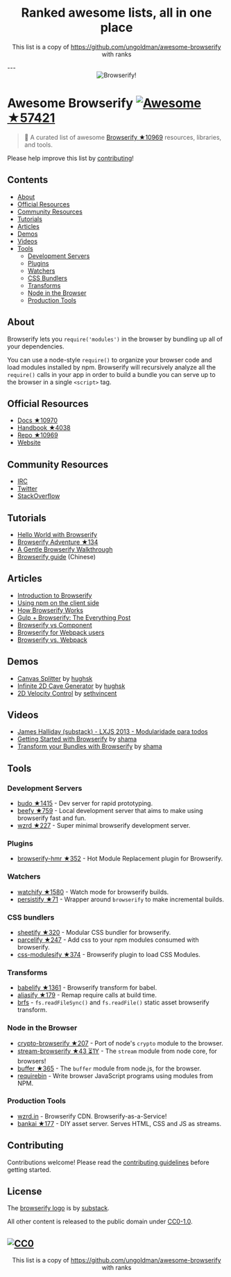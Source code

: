 <h1 align="center">
Ranked awesome lists, all in one place
</h1>
<p align="center">
	This list is a copy of <a href="https://github.com/ungoldman/awesome-browserify">https://github.com/ungoldman/awesome-browserify</a> with ranks
</p>
---
<div align="center"><img src="browserify.png" alt="Browserify!"></div>

# Awesome Browserify [![Awesome](https://cdn.rawgit.com/sindresorhus/awesome/d7305f38d29fed78fa85652e3a63e154dd8e8829/media/badge.svg) ★57421](https://github.com/sindresorhus/awesome)

> :crystal_ball: A curated list of awesome [Browserify ★10969](https://github.com/substack/node-browserify) resources, libraries, and tools.

Please help improve this list by [contributing](https://github.com/ungoldman/awesome-browserify/blob/master/contributing.md)!

## Contents

- [About](#about)
- [Official Resources](#official-resources)
- [Community Resources](#community-resources)
- [Tutorials](#tutorials)
- [Articles](#articles)
- [Demos](#demos)
- [Videos](#videos)
- [Tools](#tools)
  - [Development Servers](#development-servers)
  - [Plugins](#plugins)
  - [Watchers](#watchers)
  - [CSS Bundlers](#css-bundlers)
  - [Transforms](#transforms)
  - [Node in the Browser](#node-in-the-browser)
  - [Production Tools](#production-tools)

## About

Browserify lets you `require('modules')` in the browser by bundling up all of your dependencies.

You can use a node-style `require()` to organize your browser code and load modules installed by npm. Browserify will recursively analyze all the `require()` calls in your app in order to build a bundle you can serve up to the browser in a single `<script>` tag.

## Official Resources

- [Docs ★10970](https://github.com/substack/node-browserify#usage)
- [Handbook ★4038](https://github.com/substack/browserify-handbook)
- [Repo ★10969](https://github.com/substack/node-browserify)
- [Website](http://browserify.org/)

## Community Resources

- [IRC](http://webchat.freenode.net/?channels=browserify)
- [Twitter](http://twitter.com/browserify)
- [StackOverflow](http://stackoverflow.com/questions/tagged/browserify)

## Tutorials

- [Hello World with Browserify](http://browserify.org/#middle-section)
- [Browserify Adventure ★134](https://github.com/workshopper/browserify-adventure)
- [A Gentle Browserify Walkthrough](https://ponyfoo.com/articles/a-gentle-browserify-walkthrough)
- [Browserify guide](http://zhaoda.net/2015/10/16/browserify-guide/) (Chinese)

## Articles

- [Introduction to Browserify](https://writingjavascript.org/posts/introduction-to-browserify)
- [Using npm on the client side](http://dontkry.com/posts/code/using-npm-on-the-client-side.html)
- [How Browserify Works](http://benclinkinbeard.com/posts/how-browserify-works/)
- [Gulp + Browserify: The Everything Post](https://www.viget.com/articles/gulp-browserify-starter-faq)
- [Browserify vs Component](http://www.forbeslindesay.co.uk/post/44144487088/browserify-vs-component)
- [Browserify for Webpack users](https://gist.github.com/substack/68f8d502be42d5cd4942)
- [Browserify vs. Webpack](https://mattdesl.svbtle.com/browserify-vs-webpack)

## Demos

- [Canvas Splitter](http://requirebin.com/?gist=maxogden/9576799) by [hughsk](http://github.com/hughsk)
- [Infinite 2D Cave Generator](http://requirebin.com/?gist=maxogden/9557700) by [hughsk](http://github.com/hughsk)
- [2D Velocity Control](http://requirebin.com/?gist=maxogden/9557776) by [sethvincent](http://github.com/sethvincent)

## Videos

- [James Halliday (substack) - LXJS 2013 - Modularidade para todos](https://www.youtube.com/watch?v=DCQNm6yiZh0)
- [Getting Started with Browserify](https://www.youtube.com/watch?v=CTAa8IcQh1U) by [shama](https://github.com/shama/)
- [Transform your Bundles with Browserify](https://www.youtube.com/watch?v=Uk2bgp8OLT8) by [shama](https://github.com/shama/)

## Tools

### Development Servers

- [budo ★1415](https://github.com/mattdesl/budo) - Dev server for rapid prototyping.
- [beefy ★759](https://github.com/chrisdickinson/beefy) - Local development server that aims to make using browserify fast and fun.
- [wzrd ★227](https://github.com/maxogden/wzrd) - Super minimal browserify development server.

### Plugins

- [browserify-hmr ★352](https://github.com/AgentME/browserify-hmr) - Hot Module Replacement plugin for Browserify.

### Watchers

- [watchify ★1580](https://github.com/substack/watchify) - Watch mode for browserify builds.
- [persistify ★71](https://github.com/royriojas/persistify) - Wrapper around `browserify` to make incremental builds.

### CSS bundlers

- [sheetify ★320](https://github.com/stackcss/sheetify) - Modular CSS bundler for browserify.
- [parcelify ★247](https://github.com/rotundasoftware/parcelify) - Add css to your npm modules consumed with browserify.
- [css-modulesify ★374](https://github.com/css-modules/css-modulesify) - Browserify plugin to load CSS Modules.

### Transforms

- [babelify ★1361](https://github.com/babel/babelify) - Browserify transform for babel.
- [aliasify ★179](https://github.com/benbria/aliasify) - Remap require calls at build time.
- [brfs](https://github.com/substack/brfs) - `fs.readFileSync()` and `fs.readFile()` static asset browserify transform.

### Node in the Browser

- [crypto-browserify ★207](https://github.com/crypto-browserify/crypto-browserify) - Port of node's `crypto` module to the browser.
- [stream-browserify ★43 ⏳1Y](https://github.com/substack/stream-browserify) - The `stream` module from node core, for browsers!
- [buffer ★365](https://github.com/feross/buffer) - The `buffer` module from node.js, for the browser.
- [requirebin](http://requirebin.com/) - Write browser JavaScript programs using modules from NPM.

### Production Tools

- [wzrd.in](https://wzrd.in/) - Browserify CDN. Browserify-as-a-Service!
- [bankai ★177](https://github.com/yoshuawuyts/bankai) - DIY asset server. Serves HTML, CSS and JS as streams.

## Contributing

Contributions welcome! Please read the [contributing guidelines](https://github.com/ungoldman/awesome-browserify/blob/master/contributing.md) before getting started.

## License

The [browserify logo](https://github.com/ungoldman/awesome-browserify/blob/master/browserify.png) is by [substack](https://github.com/substack).

All other content is released to the public domain under [CC0-1.0](https://spdx.org/licenses/CC0-1.0.html).

[![CC0](http://mirrors.creativecommons.org/presskit/buttons/88x31/svg/cc-zero.svg)](https://creativecommons.org/publicdomain/zero/1.0/)
---
<p align="center">
	This list is a copy of <a href="https://github.com/ungoldman/awesome-browserify">https://github.com/ungoldman/awesome-browserify</a> with ranks
</p>
